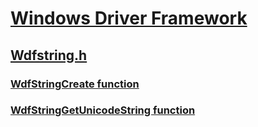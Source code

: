 # [Windows Driver Framework](../_wdf/index.md)
## [Wdfstring.h](index.md)
### [WdfStringCreate function](../wdfstring/nf-wdfstring-wdfstringcreate.md)
### [WdfStringGetUnicodeString function](../wdfstring/nf-wdfstring-wdfstringgetunicodestring.md)
